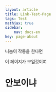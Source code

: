 ```yaml
---
layout: article
title: Link-Test-Page
tags: Test
mathjax: true
sidebar:
    nav: docs-en
key: page-about
---
```


니놈이 작동을 한다면

이 페이지가 보일것이여

# 안보이냐